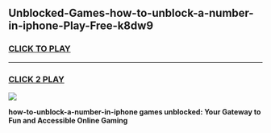 
## Unblocked-Games-how-to-unblock-a-number-in-iphone-Play-Free-k8dw9
<h3>
<a href="https://premium76.site?title=how-to-unblock-a-number-in-iphone&ref=18A1">CLICK TO PLAY</a></h3>
<hr>

<h3>
<a href="https://premium76.site?title=how-to-unblock-a-number-in-iphone&ref=18A1">CLICK 2 PLAY</a>
  
</h3>

<a href="https://premium76.site?title=how-to-unblock-a-number-in-iphone&ref=18A1"><img src="https://clearcache.store/games.png"></a>


**how-to-unblock-a-number-in-iphone games unblocked: Your Gateway to Fun and Accessible Online Gaming**
